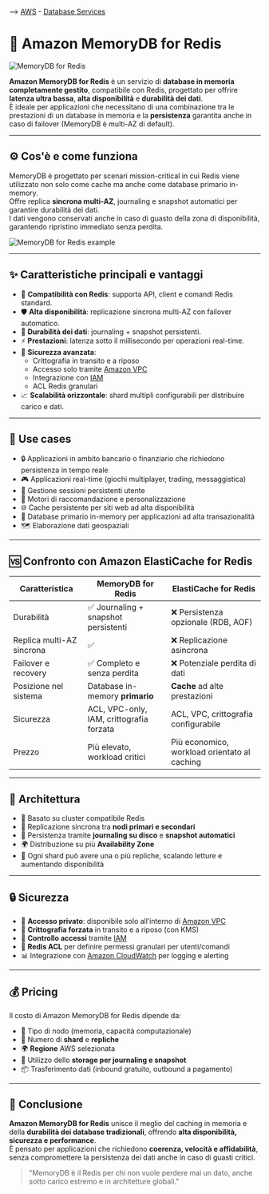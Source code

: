 --> [AWS](AWS.md)  -  [Database Services](AWS-Databases.md)
# 🧠 Amazon MemoryDB for Redis

![MemoryDB for Redis](mem-db-for-redis-logo.webp)

**Amazon MemoryDB for Redis** è un servizio di **database in memoria completamente gestito**, compatibile con Redis, progettato per offrire **latenza ultra bassa**, **alta disponibilità** e **durabilità dei dati**.  
È ideale per applicazioni che necessitano di una combinazione tra le prestazioni di un database in memoria e la **persistenza** garantita anche in caso di failover (MemoryDB è multi-AZ di default). 

---

## ⚙️ Cos'è e come funziona

MemoryDB è progettato per scenari mission-critical in cui Redis viene utilizzato non solo come cache ma anche come database primario in-memory.  
Offre replica **sincrona multi-AZ**, journaling e snapshot automatici per garantire durabilità dei dati.  
I dati vengono conservati anche in caso di guasto della zona di disponibilità, garantendo ripristino immediato senza perdita.

![MemoryDB for Redis example](mem-db-for-redis.jpg)

---

## ✨ Caratteristiche principali e vantaggi

- 🔄 **Compatibilità con Redis**: supporta API, client e comandi Redis standard.
- 🛡️ **Alta disponibilità**: replicazione sincrona multi-AZ con failover automatico.
- 💾 **Durabilità dei dati**: journaling + snapshot persistenti.
- ⚡ **Prestazioni**: latenza sotto il millisecondo per operazioni real-time.
- 🔐 **Sicurezza avanzata**:
  - Crittografia in transito e a riposo
  - Accesso solo tramite [Amazon VPC](Amazon-VPC.md)
  - Integrazione con [IAM](AWS-IAM.md)
  - ACL Redis granulari
- 📈 **Scalabilità orizzontale**: shard multipli configurabili per distribuire carico e dati.

---

## 💼 Use cases

- 🔒 Applicazioni in ambito bancario o finanziario che richiedono persistenza in tempo reale
- 🎮 Applicazioni real-time (giochi multiplayer, trading, messaggistica)
- 👤 Gestione sessioni persistenti utente
- 🧠 Motori di raccomandazione e personalizzazione
- 🌐 Cache persistente per siti web ad alta disponibilità
- 🧮 Database primario in-memory per applicazioni ad alta transazionalità
- 🗺️ Elaborazione dati geospaziali

---

## 🆚 Confronto con Amazon ElastiCache for Redis

| Caratteristica                  | **MemoryDB for Redis**                              | **ElastiCache for Redis**                            |
|---------------------------------|-----------------------------------------------------|------------------------------------------------------|
| Durabilità                      | ✅ Journaling + snapshot persistenti                | ❌ Persistenza opzionale (RDB, AOF)                  |
| Replica multi-AZ sincrona      | ✅                                                  | ❌ Replicazione asincrona                            |
| Failover e recovery             | ✅ Completo e senza perdita                         | ❌ Potenziale perdita di dati                        |
| Posizione nel sistema           | Database in-memory **primario**                    | **Cache** ad alte prestazioni                        |
| Sicurezza                       | ACL, VPC-only, IAM, crittografia forzata           | ACL, VPC, crittografia configurabile                |
| Prezzo                          | Più elevato, workload critici                      | Più economico, workload orientato al caching         |

---

## 🧱 Architettura

- 🧩 Basato su cluster compatibile Redis
- 🔁 Replicazione sincrona tra **nodi primari e secondari**
- 📜 Persistenza tramite **journaling su disco** e **snapshot automatici**
- 🌍 Distribuzione su più **Availability Zone**
- 🧠 Ogni shard può avere una o più repliche, scalando letture e aumentando disponibilità

---

## 🔒 Sicurezza

- 🔐 **Accesso privato**: disponibile solo all’interno di [Amazon VPC](Amazon-VPC.md)
- 🔐 **Crittografia forzata** in transito e a riposo (con KMS)
- 👥 **Controllo accessi** tramite [IAM](AWS-IAM.md)
- 🧩 **Redis ACL** per definire permessi granulari per utenti/comandi
- 📊 Integrazione con [Amazon CloudWatch](Amazon-CloudWatch.md) per logging e alerting

---

## 💰 Pricing

Il costo di Amazon MemoryDB for Redis dipende da:

- 🧠 Tipo di nodo (memoria, capacità computazionale)
- 🔢 Numero di **shard** e **repliche**
- 🌍 **Regione** AWS selezionata
- 💾 Utilizzo dello **storage per journaling e snapshot**
- 📦 Trasferimento dati (inbound gratuito, outbound a pagamento)

---

## 📌 Conclusione

**Amazon MemoryDB for Redis** unisce il meglio del caching in memoria e della **durabilità dei database tradizionali**, offrendo **alta disponibilità, sicurezza e performance**.  
È pensato per applicazioni che richiedono **coerenza, velocità e affidabilità**, senza compromettere la persistenza dei dati anche in caso di guasti critici.

> "MemoryDB è il Redis per chi non vuole perdere mai un dato, anche sotto carico estremo e in architetture globali."
